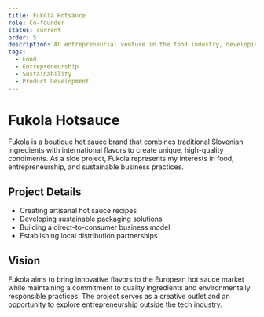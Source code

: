 ```yaml
---
title: Fukola Hotsauce
role: Co-founder
status: current
order: 5
description: An entrepreneurial venture in the food industry, developing and marketing artisanal hot sauces with unique flavor profiles and sustainable packaging.
tags:
  - Food
  - Entrepreneurship
  - Sustainability
  - Product Development
---
```


# Fukola Hotsauce

Fukola is a boutique hot sauce brand that combines traditional Slovenian ingredients with international flavors to create unique, high-quality condiments. As a side project, Fukola represents my interests in food, entrepreneurship, and sustainable business practices.

## Project Details

- Creating artisanal hot sauce recipes
- Developing sustainable packaging solutions
- Building a direct-to-consumer business model
- Establishing local distribution partnerships

## Vision

Fukola aims to bring innovative flavors to the European hot sauce market while maintaining a commitment to quality ingredients and environmentally responsible practices. The project serves as a creative outlet and an opportunity to explore entrepreneurship outside the tech industry. 